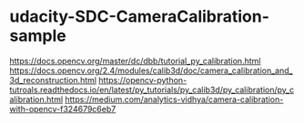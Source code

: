 # udacity-SDC-CameraCalibration-sample


https://docs.opencv.org/master/dc/dbb/tutorial_py_calibration.html
https://docs.opencv.org/2.4/modules/calib3d/doc/camera_calibration_and_3d_reconstruction.html
https://opencv-python-tutroals.readthedocs.io/en/latest/py_tutorials/py_calib3d/py_calibration/py_calibration.html
https://medium.com/analytics-vidhya/camera-calibration-with-opencv-f324679c6eb7
